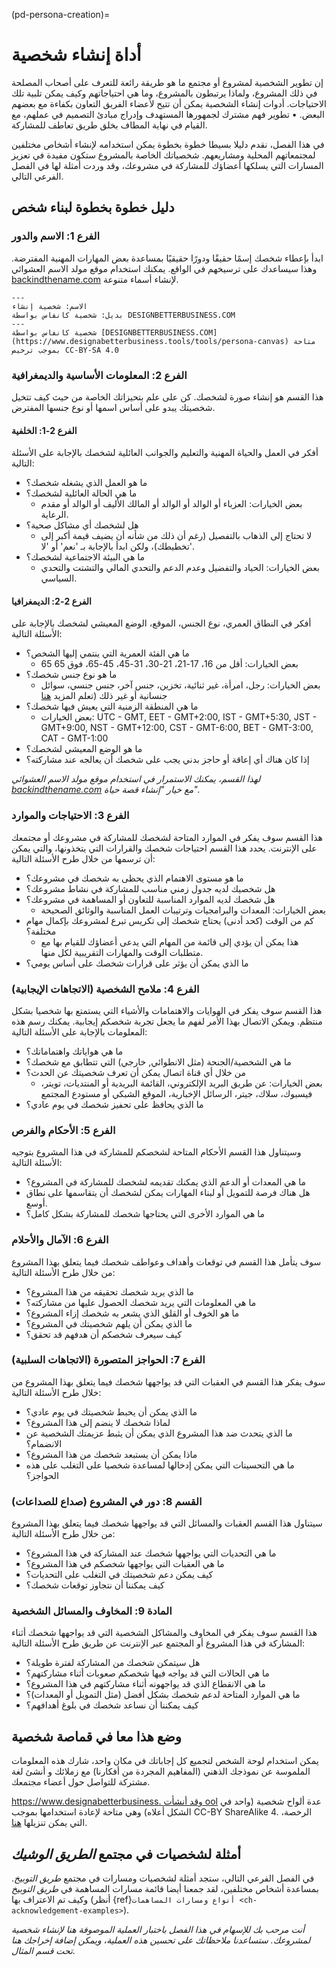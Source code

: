 (pd-persona-creation)=
# أداة إنشاء شخصية

إن تطوير الشخصية لمشروع أو مجتمع ما هو طريقة رائعة للتعرف على أصحاب المصلحة في ذلك المشروع، ولماذا يرتبطون بالمشروع، وما هي احتياجاتهم وكيف يمكن تلبية تلك الاحتياجات. أدوات إنشاء الشخصية يمكن أن تتيح لأعضاء الفريق التعاون بكفاءة مع بعضهم البعض. • تطوير فهم مشترك لجمهورها المستهدف وإدراج مبادئ التصميم في عملهم، مع القيام في نهاية المطاف بخلق طريق تعاطف للمشاركة.

في هذا الفصل، نقدم دليلا بسيطا خطوة بخطوة يمكن استخدامه لإنشاء أشخاص مختلفين لمجتمعاتهم المحلية ومشاريعهم. شخصياتك الخاصة بالمشروع ستكون مفيدة في تعزيز المسارات التي يسلكها أعضاؤك للمشاركة في مشروعك، وقد وردت أمثلة لها في الفصل الفرعي التالي.

## دليل خطوة بخطوة لبناء شخص

### الفرع 1: الاسم والدور

ابدأ بإعطاء شخصك إسمًا حقيقًا ودورًا حقيقيًا بمساعدة بعض المهارات المهنية المفترضة. وهذا سيساعدك على ترسيخهم في الواقع. يمكنك استخدام موقع مولد الاسم العشوائي [backindthename.com](https://www.behindthename.com/random/) لإنشاء أسماء متنوعة.

```{figure} ../../figures/persona-creation.png
---
الاسم: شخصية إنشاء
بديل: شخصية كانفاس بواسطة DESIGNBETTERBUSINESS.COM
---
شخصية كانفاس بواسطة [DESIGNBETTERBUSINESS.COM](https://www.designabetterbusiness.tools/tools/persona-canvas) متاحة بموجب ترخيص CC-BY-SA 4.0
```

### الفرع 2: المعلومات الأساسية والديمغرافية

هذا القسم هو إنشاء صورة لشخصك. كن على علم بتحيزاتك الخاصة من حيث كيف تتخيل شخصيتك يبدو على أساس اسمها أو نوع جنسها المفترض.

#### الفرع 2-1: الخلفية

أفكر في العمل والحياة المهنية والتعليم والجوانب العائلية لشخصك بالإجابة على الأسئلة التالية:

- ما هو العمل الذي يشغله شخصك؟
- ما هي الحالة العائلية لشخصك؟
  - بعض الخيارات: العزباء أو الوالد أو الوالد أو المالك الأليف أو الوالد أو مقدم الرعاية.
- هل لشخصك أي مشاكل صحية؟
    - لا تحتاج إلى الذهاب بالتفصيل (رغم أن ذلك من شأنه أن يضيف قيمة أكبر إلى تخطيطك)، ولكن ابدأ بالإجابة بـ 'نعم' أو 'لا'.
- ما هي البيئة الاجتماعية لشخصك؟
  - بعض الخيارات: الحياد والتفضيل وعدم الدعم والتحدي المالي والتشتت والتحدي السياسي.

#### الفرع 2-2: الديمغرافيا

أفكر في النطاق العمري، نوع الجنس، الموقع، الوضع المعيشي لشخصك بالإجابة على الأسئلة التالية:

- ما هي الفئة العمرية التي ينتمي إليها الشخص؟
  - بعض الخيارات: أقل من 16، 17-21، 21-30، 31-45، 45-65، فوق 65 65
- ما هو نوع جنس شخصك؟
  - بعض الخيارات: رجل، امرأة، غير ثنائية، تخزين، جنس آخر، جنس جنسي، سوائل جنسانية أو غير ذلك (تعلم المزيد [هنا](http://thepbhscloset.weebly.com/a-list-of-genders--sexualities-and-their-definitions.html)
- ما هي المنطقة الزمنية التي يعيش فيها شخصك؟
  - بعض الخيارات: UTC - GMT, EET - GMT+2:00, IST - GMT+5:30, JST - GMT+9:00, NST - GMT+12:00, CST - GMT-6:00, BET - GMT-3:00, CAT - GMT-1:00
- ما هو الوضع المعيشي لشخصك؟
- إذا كان هناك أي إعاقة أو حاجز بدني يجب على شخصك أن يعالجه عند مشاركته؟

*لهذا القسم، يمكنك الاستمرار في استخدام موقع مولد الاسم العشوائي [backindthename.com](https://www.behindthename.com/random/) مع خيار "إنشاء قصة حياة".*

### الفرع 3: الاحتياجات والموارد

هذا القسم سوف يفكر في الموارد المتاحة لشخصك للمشاركة في مشروعك أو مجتمعك على الإنترنت. يحدد هذا القسم احتياجات شخصك والقرارات التي يتخذونها، والتي يمكن أن ترسمها من خلال طرح الأسئلة التالية:

- ما هو مستوى الاهتمام الذي يحظى به شخصك في مشروعك؟
- هل شخصيك لديه جدول زمني مناسب للمشاركة في نشاط مشروعك؟
- هل شخصك لديه الموارد المناسبة للتعاون أو المساهمة في مشروعك؟
  - بعض الخيارات: المعدات والبرامجيات وترتيبات العمل المناسبة والوثائق الصحيحة
- كم من الوقت (كحد أدنى) يحتاج شخصك إلى تكريس تبرع لمشروعك بإكمال مهام مختلفة؟
  - هذا يمكن أن يؤدي إلى قائمة من المهام التي يدعى أعضاؤك للقيام بها مع متطلبات الوقت والمهارات التقريبية لكل منها.
- ما الذي يمكن أن يؤثر على قرارات شخصك على أساس يومي؟

### الفرع 4: ملامح الشخصية (الاتجاهات الإيجابية)

هذا القسم سوف يفكر في الهوايات والاهتمامات والأشياء التي يستمتع بها شخصيا بشكل منتظم. ويمكن الاتصال بهذا الأمر لفهم ما يجعل تجربة شخصكم إيجابية. يمكنك رسم هذه المعلومات بالإجابة على الأسئلة التالية:

- ما هي هواياتك واهتماماتك؟
- ما هي الشخصية/الجنحة (مثل الانطوائي, خارجي) التي تتطابق مع شخصك؟
- من خلال أي قناة اتصال يمكن أن تعرف شخصيتك عن الحدث؟
  - بعض الخيارات: عن طريق البريد الإلكتروني، القائمة البريدية أو المنتديات، تويتر، فيسبوك، سلاك، جيتر، الرسائل الإخبارية، الموقع الشبكي أو مستودع المجتمع
- ما الذي يحافظ على تحفيز شخصك في يوم عادي؟

### الفرع 5: الأحكام والفرص

وسيتناول هذا القسم الأحكام المتاحة لشخصكم للمشاركة في هذا المشروع بتوجيه الأسئلة التالية:

- ما هي المعدات أو الدعم الذي يمكنك تقديمه لشخصك للمشاركة في المشروع؟
- هل هناك فرصة للتمويل أو لبناء المهارات يمكن لشخصك أن يتقاسمها على نطاق أوسع.
- ما هي الموارد الأخرى التي يحتاجها شخصك للمشاركة بشكل كامل؟

### الفرع 6: الآمال والأحلام

سوف يتأمل هذا القسم في توقعات وأهداف وعواطف شخصك فيما يتعلق بهذا المشروع من خلال طرح الأسئلة التالية:

- ما الذي يريد شخصك تحقيقه من هذا المشروع؟
- ما هي المعلومات التي يريد شخصك الحصول عليها من مشاركته؟
- ما هو الخوف أو القلق الذي يشعر به شخصك إزاء المشروع؟
- ما الذي يمكن أن يلهم شخصيتك في المشروع؟
- كيف سيعرف شخصكم أن هدفهم قد تحقق؟

### الفرع 7: الحواجز المتصورة (الاتجاهات السلبية)

سوف يفكر هذا القسم في العقبات التي قد يواجهها شخصك فيما يتعلق بهذا المشروع من خلال طرح الأسئلة التالية:

- ما الذي يمكن أن يحبط شخصيتك في يوم عادي؟
- لماذا شخصك لا ينضم إلى هذا المشروع؟
- ما الذي يتحدث ضد هذا المشروع الذي يمكن أن يثبط عزيمتك الشخصية عن الانضمام؟
- ماذا يمكن أن يستبعد شخصك من هذا المشروع؟
- ما هي التحسينات التي يمكن إدخالها لمساعدة شخصيا على التغلب على هذه الحواجز؟

### القسم 8: دور في المشروع (صداع للصداعات)

سيتناول هذا القسم العقبات والمسائل التي قد يواجهها شخصك فيما يتعلق بهذا المشروع من خلال طرح الأسئلة التالية:

- ما هي التحديات التي يواجهها شخصك عند المشاركة في هذا المشروع؟
- ما هي العقبات التي يواجهها شخصكم في هذا المشروع؟
- كيف يمكن دعم شخصيتك في التغلب على التحديات؟
- كيف يمكننا أن نتجاوز توقعات شخصك؟

### المادة 9: المخاوف والمسائل الشخصية

هذا القسم سوف يفكر في المخاوف والمشاكل الشخصية التي قد يواجهها شخصك أثناء المشاركة في هذا المشروع أو المجتمع عبر الإنترنت عن طريق طرح الأسئلة التالية:

- هل سيتمكن شخصك من المشاركة لفترة طويلة؟
- ما هي الحالات التي قد يواجه فيها شخصكم صعوبات أثناء مشاركتهم؟
- ما هي الانقطاع الذي قد يواجهونه أثناء مشاركتهم في هذا المشروع؟
- ما هي الموارد المتاحة لدعم شخصك بشكل أفضل (مثل التمويل أو المعدات)؟
- كيف يمكننا أن نساعد شخصك في بلوغ أهدافهم؟

## وضع هذا معا في قماصة شخصية

يمكن استخدام لوحة الشخص لتجميع كل إجاباتك في مكان واحد، شارك هذه المعلومات الملموسة عن نموذجك الذهني (المفاهيم المجردة من أفكارنا) مع زملائك و أنشئ لغة مشتركة للتواصل حول أعضاء مجتمعك.

[https://www.designabetterbusiness. وقد أنشأت ool](https://www.designabetterbusiness.tools) عدة ألواح شخصية (واحد في الشكل أعلاه) وهي متاحة لإعادة استخدامها بموجب CC-BY ShareAlike 4. الرخصة، التي يمكن تنزيلها [هنا](https://www.designabetterbusiness.tools/tools/persona-canvas).

## أمثلة لشخصيات في مجتمع _الطريق الوشيك_

في الفصل الفرعي التالي، ستجد أمثلة لشخصيات ومسارات في مجتمع _طريق التوبيخ_. بمساعدة أشخاص مختلفين، لقد جمعنا أيضا قائمة مسارات المساهمة في _طريق التوبيخ_ وكيف تم الاعتراف بها (أنظر {ref}`أنواع ومسارات المساهمات <ch-acknowledgement-examples>`).

*أنت مرحب بك للإسهام في هذا الفصل باختبار العملية الموصوفة هنا لإنشاء شخصية لمشروعك. ستساعدنا ملاحظاتك على تحسين هذه العملية، ويمكن إضافة إخراجك هنا تحت قسم المثال.*
